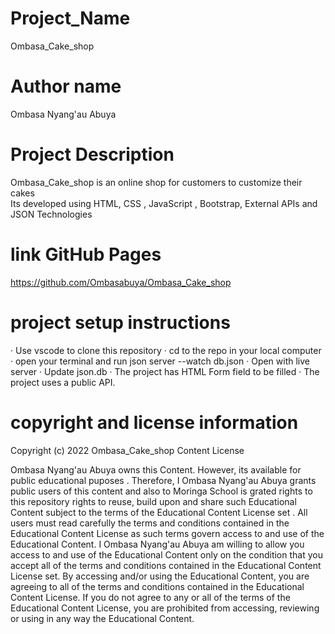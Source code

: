 # Project_Name 
Ombasa_Cake_shop
# Author name
Ombasa Nyang'au Abuya 
# Project  Description
Ombasa_Cake_shop is an online shop for customers to customize their cakes  
Its developed using HTML, CSS , JavaScript , Bootstrap, External APIs and JSON  Technologies 

# link GitHub Pages
https://github.com/Ombasabuya/Ombasa_Cake_shop
 # project setup instructions
·	Use vscode to clone this repository
·	cd to the repo in your local computer 
·	open your terminal and run json server --watch db.json 
·	Open with live server 
·	Update json.db 
·	The project has HTML Form field   to be filled 
·	The project  uses a public API.

# copyright and license information

Copyright (c) 2022 Ombasa_Cake_shop Content License 

Ombasa Nyang'au Abuya  owns this  Content. However, its  available  for  public educational puposes . Therefore, I Ombasa Nyang'au Abuya  grants public users of this content and also to  Moringa School is grated rights to this  repository rights to reuse, build upon and share such Educational Content subject to the terms of the Educational Content License set .
All users  must read carefully the terms and conditions contained in the Educational Content License as such terms govern access to and use of the Educational Content.
I Ombasa Nyang'au Abuya am  willing to allow you access to and use of the Educational Content only on the condition that you accept all of the terms and conditions contained in the Educational Content License set. By accessing and/or using the Educational Content, you are agreeing to all of the terms and conditions contained in the Educational Content License. If you do not agree to any or all of the terms of the Educational Content License, you are prohibited from accessing, reviewing or using in any way the Educational Content.